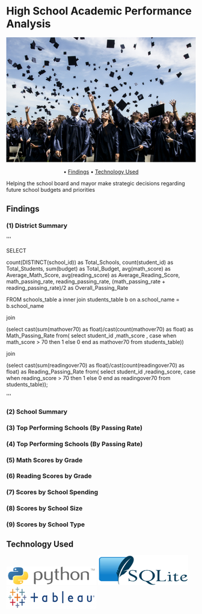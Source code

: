 # High School Academic Performance Analysis

![alt text](https://raw.githubusercontent.com/david880110/High-School-Academic-Performance-Analysis/master/image/hnws_sun0601_CG_Graduation1.jpg)

<p align="center">
  • <a href="#findings">Findings</a>
  • <a href="#technology-Used">Technology Used</a>
</p>

Helping the  school board and mayor make strategic decisions regarding future school budgets and priorities

## Findings 

### (1) District Summary

'''

SELECT 

count(DISTINCT(school_id)) as Total_Schools,
count(student_id) as Total_Students,
sum(budget) as Total_Budget,
avg(math_score) as Average_Math_Score,
avg(reading_score) as Average_Reading_Score,
math_passing_rate,
reading_passing_rate,
(math_passing_rate + reading_passing_rate)/2 as Overall_Passing_Rate

FROM schools_table a
inner join  students_table b
on a.school_name = b.school_name

join

(select
cast(sum(mathover70) as float)/cast(count(mathover70) as float) as Math_Passing_Rate
from(
select
 student_id
 ,math_score
 , case when math_score > 70 then 1
		else 0
end as mathover70
from 
students_table))

join

(select
cast(sum(readingover70) as float)/cast(count(readingover70) as float) as Reading_Passing_Rate
from(
select
student_id ,reading_score, 
case when reading_score > 70 then 1
		else 0
end as readingover70
from 
students_table));

'''

### (2) School Summary

### (3) Top Performing Schools (By Passing Rate)

### (4) Top Performing Schools (By Passing Rate)

### (5) Math Scores by Grade

### (6) Reading Scores by Grade

### (7) Scores by School Spending

### (8) Scores by School Size

### (9) Scores by School Type

## Technology Used

<img src="https://raw.githubusercontent.com/david880110/tech-logo/master/python%20logo.png" width="240" height="50"/>

<img src="https://raw.githubusercontent.com/david880110/tech-logo/master/sqlite%20logo.png" width="240" height="80"/>

<img src="https://raw.githubusercontent.com/david880110/tech-logo/master/tableau%20logo.png" width="240" height="60"/>